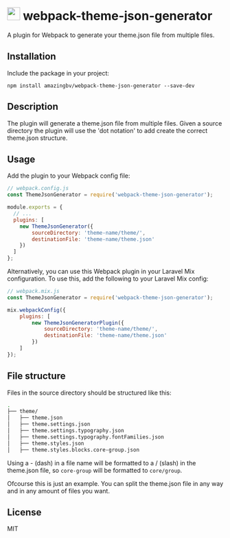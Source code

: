 <h1>
  <img width="30" height="30" src="https://webpack.js.org/assets/icon-square-big.svg" alt="webpack">
  webpack-theme-json-generator
</h1>

A plugin for Webpack to generate your theme.json file from multiple files.

## Installation

Include the package in your project:

`npm install amazingbv/webpack-theme-json-generator --save-dev`

## Description

The plugin will generate a theme.json file from multiple files. Given a source directory the plugin will use the 'dot notation' to add create the correct theme.json structure.

## Usage

Add the plugin to your Webpack config file:

```js
// webpack.config.js
const ThemeJsonGenerator = require('webpack-theme-json-generator');

module.exports = {
  // ...
  plugins: [
    new ThemeJsonGenerator({
        sourceDirectory: 'theme-name/theme/',
        destinationFile: 'theme-name/theme.json'
    })
  ]
};
```

Alternatively, you can use this Webpack plugin in your Laravel Mix configuration. To use this, add the following to your Laravel Mix config:

```js
// webpack.mix.js
const ThemeJsonGenerator = require('webpack-theme-json-generator');

mix.webpackConfig({
    plugins: [
        new ThemeJsonGeneratorPlugin({
            sourceDirectory: 'theme-name/theme/',
            destinationFile: 'theme-name/theme.json'
        })
    ]
});
```

## File structure

Files in the source directory should be structured like this:

```bash
.
├── theme/
│   ├── theme.json
│   ├── theme.settings.json
│   ├── theme.settings.typography.json
│   ├── theme.settings.typography.fontFamilies.json
│   ├── theme.styles.json
│   ├── theme.styles.blocks.core-group.json
```

Using a - (dash) in a file name will be formatted to a / (slash) in the theme.json file, so `core-group` will be formatted to `core/group`.

Ofcourse this is just an example. You can split the theme.json file in any way and in any amount of files you want.

## License

MIT
